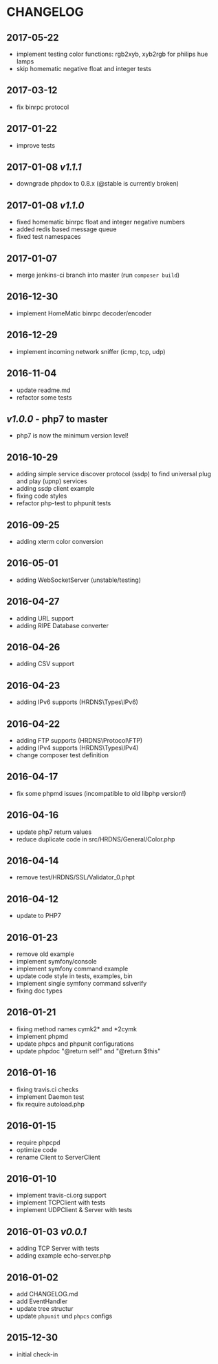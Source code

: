# CHANGELOG

## 2017-05-22
- implement testing color functions: rgb2xyb, xyb2rgb for philips hue lamps
- skip homematic negative float and integer tests

## 2017-03-12
- fix binrpc protocol

## 2017-01-22
- improve tests

## 2017-01-08 *v1.1.1*
- downgrade phpdox to 0.8.x (@stable is currently broken)

## 2017-01-08 *v1.1.0*
- fixed homematic binrpc float and integer negative numbers
- added redis based message queue
- fixed test namespaces

## 2017-01-07
- merge jenkins-ci branch into master (run ```composer build```)

## 2016-12-30
- implement HomeMatic binrpc decoder/encoder

## 2016-12-29
- implement incoming network sniffer (icmp, tcp, udp)

## 2016-11-04
- update readme.md
- refactor some tests

## *v1.0.0* - php7 to master
- php7 is now the minimum version level!

## 2016-10-29
- adding simple service discover protocol (ssdp) to find universal plug and play (upnp) services
- adding ssdp client example
- fixing code styles
- refactor php-test to phpunit tests

## 2016-09-25
- adding xterm color conversion

## 2016-05-01
- adding WebSocketServer (unstable/testing)

## 2016-04-27
- adding URL support
- adding RIPE Database converter

## 2016-04-26
- adding CSV support

## 2016-04-23
- adding IPv6 supports (HRDNS\Types\IPv6)

## 2016-04-22
- adding FTP supports (HRDNS\Protocol\FTP)
- adding IPv4 supports (HRDNS\Types\IPv4)
- change composer test definition

## 2016-04-17
- fix some phpmd issues (incompatible to old libphp version!)

## 2016-04-16
- update php7 return values
- reduce duplicate code in src/HRDNS/General/Color.php

## 2016-04-14
- remove test/HRDNS/SSL/Validator_0.phpt 

## 2016-04-12
- update to PHP7

## 2016-01-23
- remove old example
- implement symfony/console
- implement symfony command example
- update code style in tests, examples, bin
- implement single symfony command sslverify
- fixing doc types

## 2016-01-21
- fixing method names cymk2* and *2cymk
- implement phpmd
- update phpcs and phpunit configurations
- update phpdoc "@return self" and "@return $this"

## 2016-01-16 
- fixing travis.ci checks
- implement Daemon test
- fix require autoload.php

## 2016-01-15
- require phpcpd
- optimize code
- rename Client to ServerClient

## 2016-01-10
- implement travis-ci.org support
- implement TCPClient with tests
- implement UDPClient & Server with tests

## 2016-01-03 _v0.0.1_
- adding TCP Server with tests
- adding example echo-server.php

## 2016-01-02
- add CHANGELOG.md
- add EventHandler
- update tree structur 
- update ```phpunit``` und ```phpcs``` configs

## 2015-12-30
- initial check-in
